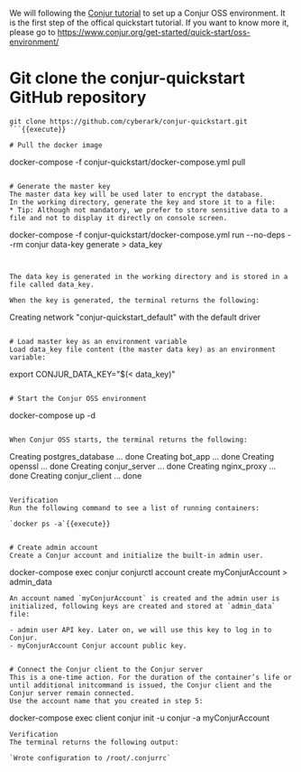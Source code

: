 
We will following the [Conjur tutorial](https://www.conjur.org/get-started/quick-start/oss-environment/) to set up a Conjur OSS environment.   It is the first step of the offical quickstart tutorial.   If you want to know more it, please go to https://www.conjur.org/get-started/quick-start/oss-environment/


# Git clone the conjur-quickstart GitHub repository
```
git clone https://github.com/cyberark/conjur-quickstart.git
```{{execute}}

# Pull the docker image
```
docker-compose -f conjur-quickstart/docker-compose.yml pull
```{{execute}}

# Generate the master key
The master data key will be used later to encrypt the database.
In the working directory, generate the key and store it to a file:
* Tip: Although not mandatory, we prefer to store sensitive data to a file and not to display it directly on console screen.

```
docker-compose -f conjur-quickstart/docker-compose.yml run --no-deps --rm conjur data-key generate > data_key
```{{execute}}


The data key is generated in the working directory and is stored in a file called data_key.

When the key is generated, the terminal returns the following:
```
Creating network "conjur-quickstart_default" with the default driver
```

# Load master key as an environment variable
Load data_key file content (the master data key) as an environment variable:

```
export CONJUR_DATA_KEY="$(< data_key)"
```{{execute}}

# Start the Conjur OSS environment

```
docker-compose up -d
```{{execute}}

When Conjur OSS starts, the terminal returns the following:
```
Creating postgres_database ... done
Creating bot_app ... done
Creating openssl ... done
Creating conjur_server ... done
Creating nginx_proxy ... done
Creating conjur_client ... done
```

Verification
Run the following command to see a list of running containers:

`docker ps -a`{{execute}}


# Create admin account
Create a Conjur account and initialize the built-in admin user.

```
docker-compose exec conjur conjurctl account create myConjurAccount > admin_data
```{{execute}}
An account named `myConjurAccount` is created and the admin user is initialized, following keys are created and stored at `admin_data` file:

- admin user API key. Later on, we will use this key to log in to Conjur.
- myConjurAccount Conjur account public key.


# Connect the Conjur client to the Conjur server
This is a one-time action. For the duration of the container’s life or until additional initcommand is issued, the Conjur client and the Conjur server remain connected.
Use the account name that you created in step 5:

```
docker-compose exec client conjur init -u conjur -a myConjurAccount
```
Verification
The terminal returns the following output:

`Wrote configuration to /root/.conjurrc`

